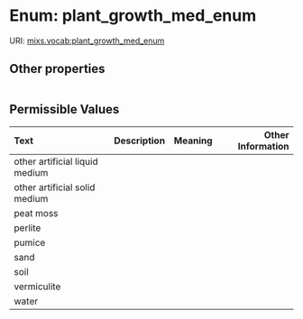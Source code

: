 
# Enum: plant_growth_med_enum




URI: [mixs.vocab:plant_growth_med_enum](https://w3id.org/mixs/vocab/plant_growth_med_enum)


## Other properties

|  |  |  |
| --- | --- | --- |

## Permissible Values

| Text | Description | Meaning | Other Information |
| :--- | :---: | :---: | ---: |
| other artificial liquid medium |  |  |  |
| other artificial solid medium |  |  |  |
| peat moss |  |  |  |
| perlite |  |  |  |
| pumice |  |  |  |
| sand |  |  |  |
| soil |  |  |  |
| vermiculite |  |  |  |
| water |  |  |  |

